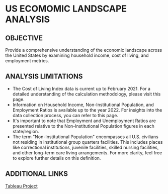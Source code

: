 # US ECOMOMIC LANDSCAPE ANALYSIS

## OBJECTIVE
Provide a comprehensive understanding of the economic landscape across the United States by examining household income, cost of living, and employment metrics.

## ANALYSIS LIMITATIONS
- The Cost of Living Index data is current up to February 2021. For a detailed understanding of the calculation methodology, please visit this page.
- Information on Household Income, Non-Institutional Population, and Employment Ratios is available up to the year 2022. For insights into the data collection process, you can refer to this page.
- It's important to note that Employment and Unemployment Ratios are presented relative to the Non-Institutional Population figures in each state/region.
- The term "Non-Institutional Population" encompasses all U.S. civilians not residing in institutional group quarters facilities. This includes places like correctional institutions, juvenile facilities, skilled nursing facilities, and other long-term care living arrangements. For more clarity, feel free to explore further details on this definition.

## ADDITIONAL LINKS
[Tableau Project](https://public.tableau.com/app/profile/alan.sampedro/viz/HouseholdIncomeandEmploymentintheUS/Story1)
